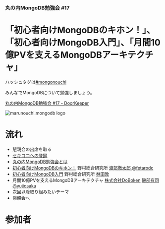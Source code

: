 ### 丸の内MongoDB勉強会 #17

# 「初心者向けMongoDBのキホン！」、「初心者向けMongoDB入門」、「月間10億PVを支えるMongoDBアーキテクチャ」

ハッシュタグは[#mongonouchi](https://twitter.com/search?q=%23mongonouchi&src=hash)

みんなでMongoDBについて勉強しましょう。  

[丸の内MongoDB勉強会 #17 - DoorKeeper](http://mongonouchi.doorkeeper.jp/events/10770)

![marunouchi.mongodb logo](http://syokenz.github.com/marunouchi-mongodb/images/mongodb_logo.png)

# 流れ
* 懇親会の出席を取る
* [セキココへの登録](http://sekico.co/zaseki/283)
* [丸の内MongoDB勉強会とは](http://rinrin0108.github.io/slides/mongonouchi/#0)
* [初心者向けMongoDBのキホン！](http://www.slideshare.net/tetsutarowatanabe/mongo-db-32210761) 野村総合研究所 [渡部徹太郎 @fetarodc](https://twitter.com/fetarodc)
* [初心者向けMongoDB入門](https://github.com/syokenz/marunouchi-mongodb/tree/master/20140514/hayashida) 野村総合研究所 [林田敦](http://www.facebook.com/atsushi.hayashida.5)
* 月間10億PVを支えるMongoDBアーキテクチャ [株式会社DoBoken](http://zenclerk.com/) [磯部有司 @yujiosaka](https://twitter.com/yujiosaka)
* 次回以降取り組みたいテーマ
* 懇親会へ


# 参加者

